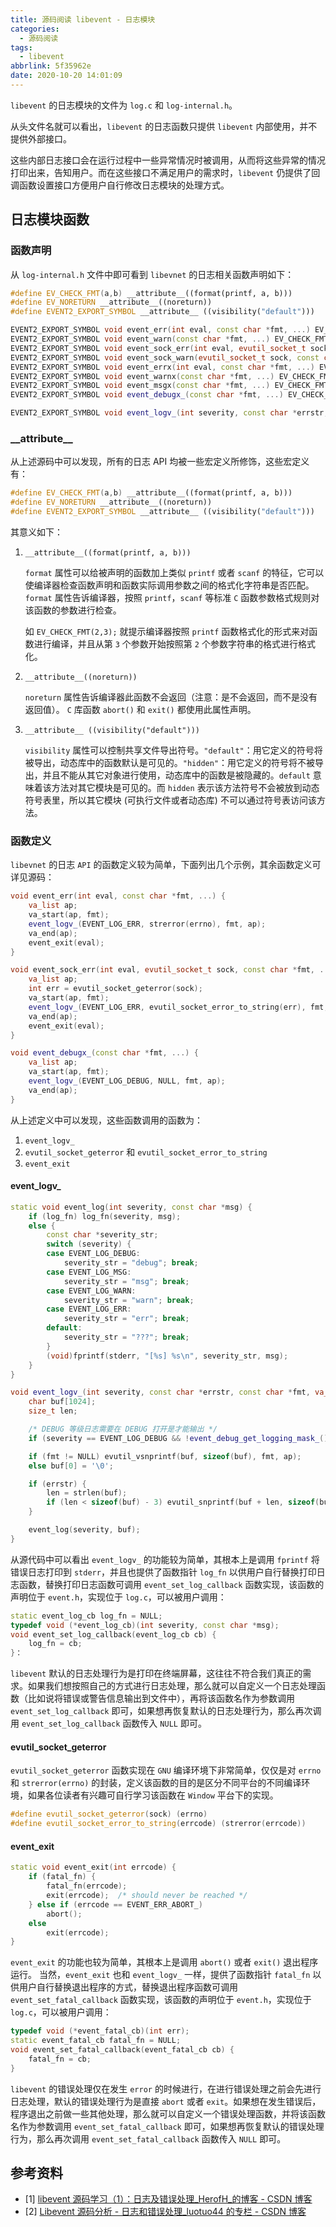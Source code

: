 ```yaml
---
title: 源码阅读 libevent - 日志模块
categories:
  - 源码阅读
tags:
  - libevent
abbrlink: 5f35962e
date: 2020-10-20 14:01:09
---
```

`libevent` 的日志模块的文件为 `log.c` 和 `log-internal.h`。

从头文件名就可以看出，`libevent` 的日志函数只提供 `libevent` 内部使用，并不提供外部接口。

这些内部日志接口会在运行过程中一些异常情况时被调用，从而将这些异常的情况打印出来，告知用户。而在这些接口不满足用户的需求时，`libevent` 仍提供了回调函数设置接口方便用户自行修改日志模块的处理方式。

<!--more-->

## 日志模块函数

### 函数声明

从 `log-internal.h` 文件中即可看到 `libevnet` 的日志相关函数声明如下：

``` c++
#define EV_CHECK_FMT(a,b) __attribute__((format(printf, a, b)))
#define EV_NORETURN __attribute__((noreturn))
#define EVENT2_EXPORT_SYMBOL __attribute__ ((visibility("default")))

EVENT2_EXPORT_SYMBOL void event_err(int eval, const char *fmt, ...) EV_CHECK_FMT(2,3) EV_NORETURN;
EVENT2_EXPORT_SYMBOL void event_warn(const char *fmt, ...) EV_CHECK_FMT(1,2);
EVENT2_EXPORT_SYMBOL void event_sock_err(int eval, evutil_socket_t sock, const char *fmt, ...) EV_CHECK_FMT(3,4) EV_NORETURN;
EVENT2_EXPORT_SYMBOL void event_sock_warn(evutil_socket_t sock, const char *fmt, ...) EV_CHECK_FMT(2,3);
EVENT2_EXPORT_SYMBOL void event_errx(int eval, const char *fmt, ...) EV_CHECK_FMT(2,3) EV_NORETURN;
EVENT2_EXPORT_SYMBOL void event_warnx(const char *fmt, ...) EV_CHECK_FMT(1,2);
EVENT2_EXPORT_SYMBOL void event_msgx(const char *fmt, ...) EV_CHECK_FMT(1,2);
EVENT2_EXPORT_SYMBOL void event_debugx_(const char *fmt, ...) EV_CHECK_FMT(1,2);

EVENT2_EXPORT_SYMBOL void event_logv_(int severity, const char *errstr, const char *fmt, va_list ap) EV_CHECK_FMT(3,0);
```

### \_\_attribute\_\_

从上述源码中可以发现，所有的日志 API 均被一些宏定义所修饰，这些宏定义有：

``` c++
#define EV_CHECK_FMT(a,b) __attribute__((format(printf, a, b)))
#define EV_NORETURN __attribute__((noreturn))
#define EVENT2_EXPORT_SYMBOL __attribute__ ((visibility("default")))
```

其意义如下：

1. `__attribute__((format(printf, a, b)))`

    `format` 属性可以给被声明的函数加上类似 `printf` 或者 `scanf` 的特征，它可以使编译器检查函数声明和函数实际调用参数之间的格式化字符串是否匹配。`format` 属性告诉编译器，按照 `printf`，`scanf` 等标准 `C` 函数参数格式规则对该函数的参数进行检查。

    如 `EV_CHECK_FMT(2,3);` 就提示编译器按照 `printf` 函数格式化的形式来对函数进行编译，并且从第 `3` 个参数开始按照第 `2` 个参数字符串的格式进行格式化。

2. `__attribute__((noreturn))`

    `noreturn` 属性告诉编译器此函数不会返回（注意：是不会返回，而不是没有返回值）。 `C` 库函数 `abort()` 和 `exit()` 都使用此属性声明。

3. `__attribute__ ((visibility("default")))`

    `visibility` 属性可以控制共享文件导出符号。`"default"`：用它定义的符号将被导出，动态库中的函数默认是可见的。`"hidden"`：用它定义的符号将不被导出，并且不能从其它对象进行使用，动态库中的函数是被隐藏的。`default` 意味着该方法对其它模块是可见的。而 `hidden` 表示该方法符号不会被放到动态符号表里，所以其它模块 (可执行文件或者动态库) 不可以通过符号表访问该方法。

### 函数定义

`libevnet` 的日志 `API` 的函数定义较为简单，下面列出几个示例，其余函数定义可详见源码：

``` c++
void event_err(int eval, const char *fmt, ...) {
    va_list ap;
    va_start(ap, fmt);
    event_logv_(EVENT_LOG_ERR, strerror(errno), fmt, ap);
    va_end(ap);
    event_exit(eval);
}

void event_sock_err(int eval, evutil_socket_t sock, const char *fmt, ...) {
    va_list ap;
    int err = evutil_socket_geterror(sock);
    va_start(ap, fmt);
    event_logv_(EVENT_LOG_ERR, evutil_socket_error_to_string(err), fmt, ap);
    va_end(ap);
    event_exit(eval);
}

void event_debugx_(const char *fmt, ...) {
    va_list ap;
    va_start(ap, fmt);
    event_logv_(EVENT_LOG_DEBUG, NULL, fmt, ap);
    va_end(ap);
}


```

从上述定义中可以发现，这些函数调用的函数为：

1. `event_logv_`
2. `evutil_socket_geterror` 和 `evutil_socket_error_to_string`
3. `event_exit`

#### event_logv_

``` c++
static void event_log(int severity, const char *msg) {
    if (log_fn) log_fn(severity, msg);
    else {
        const char *severity_str;
        switch (severity) {
        case EVENT_LOG_DEBUG:
            severity_str = "debug"; break;
        case EVENT_LOG_MSG:
            severity_str = "msg"; break;
        case EVENT_LOG_WARN:
            severity_str = "warn"; break;
        case EVENT_LOG_ERR:
            severity_str = "err"; break;
        default:
            severity_str = "???"; break;
        }
        (void)fprintf(stderr, "[%s] %s\n", severity_str, msg);
    }
}

void event_logv_(int severity, const char *errstr, const char *fmt, va_list ap) {
    char buf[1024];
    size_t len;

    /* DEBUG 等级日志需要在 DEBUG 打开是才能输出 */
    if (severity == EVENT_LOG_DEBUG && !event_debug_get_logging_mask_()) return;

    if (fmt != NULL) evutil_vsnprintf(buf, sizeof(buf), fmt, ap);
    else buf[0] = '\0';

    if (errstr) {
        len = strlen(buf);
        if (len < sizeof(buf) - 3) evutil_snprintf(buf + len, sizeof(buf) - len, ": %s", errstr);
    }

    event_log(severity, buf);
}
```

从源代码中可以看出 `event_logv_` 的功能较为简单，其根本上是调用 `fprintf` 将错误日志打印到 `stderr`，并且也提供了函数指针 `log_fn` 以供用户自行替换打印日志函数，替换打印日志函数可调用 `event_set_log_callback` 函数实现，该函数的声明位于 `event.h`，实现位于 `log.c`，可以被用户调用：

``` c++
static event_log_cb log_fn = NULL;
typedef void (*event_log_cb)(int severity, const char *msg);
void event_set_log_callback(event_log_cb cb) {
    log_fn = cb;
}：
```

`libevent` 默认的日志处理行为是打印在终端屏幕，这往往不符合我们真正的需求。如果我们想按照自己的方式进行日志处理，那么就可以自定义一个日志处理函数（比如说将错误或警告信息输出到文件中），再将该函数名作为参数调用 `event_set_log_callback` 即可，如果想再恢复默认的日志处理行为，那么再次调用 `event_set_log_callback` 函数传入 `NULL` 即可。

#### evutil_socket_geterror

`evutil_socket_geterror` 函数实现在 `GNU` 编译环境下非常简单，仅仅是对 `errno` 和 `strerror(errno)` 的封装，定义该函数的目的是区分不同平台的不同编译环境，如果各位读者有兴趣可自行学习该函数在 `Window` 平台下的实现。

``` c++
#define evutil_socket_geterror(sock) (errno)
#define evutil_socket_error_to_string(errcode) (strerror(errcode))
```

#### event_exit

``` c++
static void event_exit(int errcode) {
    if (fatal_fn) {
        fatal_fn(errcode);
        exit(errcode);  /* should never be reached */
    } else if (errcode == EVENT_ERR_ABORT_)
        abort();
    else
        exit(errcode);
}
```

`event_exit` 的功能也较为简单，其根本上是调用 `abort()` 或者 `exit()` 退出程序运行。 当然，`event_exit` 也和 `event_logv_` 一样，提供了函数指针 `fatal_fn` 以供用户自行替换退出程序的方式，替换退出程序函数可调用 `event_set_fatal_callback` 函数实现，该函数的声明位于 `event.h`，实现位于 `log.c`，可以被用户调用：

``` c++
typedef void (*event_fatal_cb)(int err);
static event_fatal_cb fatal_fn = NULL;
void event_set_fatal_callback(event_fatal_cb cb) {
    fatal_fn = cb;
}
```

`libevent` 的错误处理仅在发生 `error` 的时候进行，在进行错误处理之前会先进行日志处理，默认的错误处理行为是直接 `abort` 或者 `exit`。如果想在发生错误后，程序退出之前做一些其他处理，那么就可以自定义一个错误处理函数，并将该函数名作为参数调用 `event_set_fatal_callback` 即可，如果想再恢复默认的错误处理行为，那么再次调用 `event_set_fatal_callback` 函数传入 `NULL` 即可。

## 参考资料

* [1] [libevent 源码学习（1）：日志及错误处理_HerofH_的博客 - CSDN 博客](https://blog.csdn.net/qq_28114615/article/details/89194018#%E6%97%A5%E5%BF%97%E5%8F%8A%E9%94%99%E8%AF%AF%E5%A4%84%E7%90%86%E6%B5%81%E7%A8%8B)
* [2] [Libevent 源码分析 - 日志和错误处理_luotuo44 的专栏 - CSDN 博客](https://blog.csdn.net/luotuo44/article/details/38317797)
